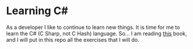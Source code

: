 # Learning C#

As a developer I like to continue to learn new things. It is time for me to learn the C# (C Sharp, not C Hash) language.
So... I am reading [this](http://www.csharpcourse.com/) book, and I will put in this repo all the exercises that 
I will do.